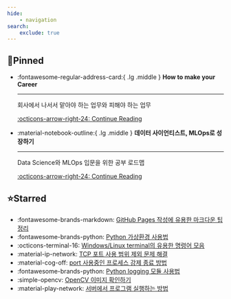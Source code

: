 ```yaml
---
hide:
    - navigation
search:
    exclude: true
---
```


## 📌Pinned

<div class="grid cards" markdown>

- :fontawesome-regular-address-card:{ .lg .middle } **How to make your Career**

    ---

    회사에서 나서서 맡아야 하는 업무와 피해야 하는 업무  

    [:octicons-arrow-right-24: Continue Reading](../blog/posts/2022-11-12-tasks_you_should_take.md)

- :material-notebook-outline:{ .lg .middle } **데이터 사이언티스트, MLOps로 성장하기**

    ---

    Data Science와 MLOps 입문을 위한 공부 로드맵  

    [:octicons-arrow-right-24: Continue Reading](../blog/posts/2022-09-18-datascience_roadmap.md)
  
</div>

## ⭐Starred

<div class="grid cards" markdown>

- :fontawesome-brands-markdown: [GitHub Pages 작성에 유용한 마크다운 팁 정리](../blog/posts/2022-01-04-blog_markdown.md)
- :fontawesome-brands-python: [Python 가상환경 사용법](../blog/posts/2022-01-05-venv_guide.md)
- :octicons-terminal-16: [Windows/Linux terminal의 유용한 명령어 모음](../blog/posts/2022-01-13-manual_cmd.md)
- :material-ip-network: [TCP 포트 사용 범위 제외 문제 해결](../blog/posts/2023-09-08-tcp_port_error.md)
- :material-cog-off: [port 사용중인 프로세스 강제 종료 방법](../blog/posts/2024-01-03-netstat_taskkill.md)
- :fontawesome-brands-python: [Python logging 모듈 사용법](../blog/posts/2023-09-21-python_logging.md)
- :simple-opencv: [OpenCV 이미지 확인하기](../blog/posts/2023-12-24-visualize_image.md)
- :material-play-network: [서버에서 프로그램 실행하는 방법](../blog/posts/2024-01-15-start_program.md)

</div>
